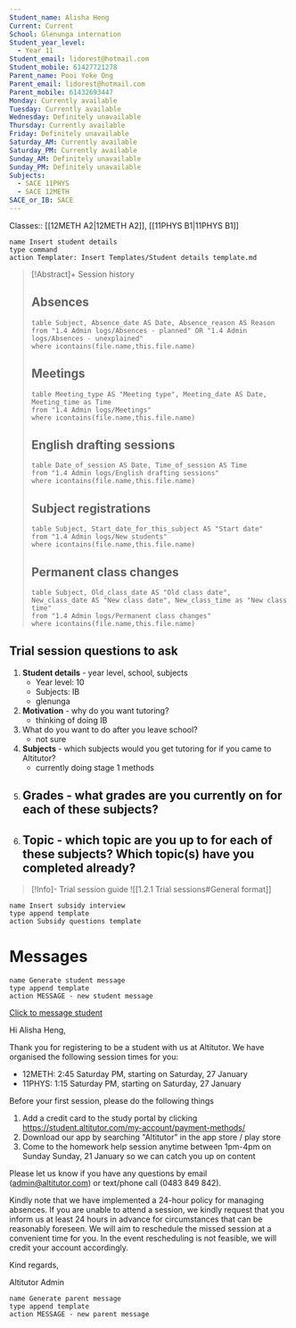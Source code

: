 ```yaml
---
Student_name: Alisha Heng
Current: Current
School: Glenunga internation
Student_year_level:
  - Year 11
Student_email: lidorest@hotmail.com
Student_mobile: 61427721278
Parent_name: Pooi Yoke Ong
Parent_email: lidorest@hotmail.com
Parent_mobile: 61432693447
Monday: Currently available
Tuesday: Currently available
Wednesday: Definitely unavailable
Thursday: Currently available
Friday: Definitely unavailable
Saturday_AM: Currently available
Saturday_PM: Currently available
Sunday_AM: Definitely unavailable
Sunday_PM: Definitely unavailable
Subjects:
  - SACE 11PHYS
  - SACE 12METH
SACE_or_IB: SACE
---
```

Classes:: [[12METH A2|12METH A2]], [[11PHYS B1|11PHYS B1]]
```button
name Insert student details
type command
action Templater: Insert Templates/Student details template.md
```

> [!Abstract]+ Session history
> ## Absences
> ```dataview
> table Subject, Absence_date AS Date, Absence_reason AS Reason
> from "1.4 Admin logs/Absences - planned" OR "1.4 Admin logs/Absences - unexplained"
> where icontains(file.name,this.file.name)
> ```
> 
> ## Meetings
> ```dataview
> table Meeting_type AS "Meeting type", Meeting_date AS Date, Meeting_time as Time
> from "1.4 Admin logs/Meetings" 
> where icontains(file.name,this.file.name)
> ```
> 
> ## English drafting sessions
> ```dataview
> table Date_of_session AS Date, Time_of_session AS Time
> from "1.4 Admin logs/English drafting sessions"
> where icontains(file.name,this.file.name)
> ```
> 
> ## Subject registrations
> ```dataview
> table Subject, Start_date_for_this_subject AS "Start date"
> from "1.4 Admin logs/New students"
> where icontains(file.name,this.file.name)
> ```
> 
> ## Permanent class changes
> ```dataview
> table Subject, Old_class_date AS "Old class date", New_class_date AS "New class date", New_class_time as "New class time"
> from "1.4 Admin logs/Permanent class changes"
> where icontains(file.name,this.file.name)
> 


## Trial session questions to ask
1. **Student details** - year level, school, subjects 
	- Year level: 10
	- Subjects: IB
	- glenunga
2. **Motivation** - why do you want tutoring?
	- thinking of doing IB
3.  What do you want to do after you leave school?
	- not sure
4. **Subjects** - which subjects would you get tutoring for if you came to Altitutor?
	- currently doing stage 1 methods
5. **Grades** - what grades are you currently on for each of these subjects?
	-  
6.  **Topic** - which topic are you up to for each of these subjects? Which topic(s) have you completed already?
	- 

> [!Info]- Trial session guide
![[1.2.1 Trial sessions#General format]]

```button
name Insert subsidy interview
type append template
action Subsidy questions template
```


# Messages
```button
name Generate student message
type append template
action MESSAGE - new student message
```

[Click to message student](sms:61427721278)

Hi Alisha Heng, 

Thank you for registering to be a student with us at Altitutor. We have organised the following session times for you:

- 12METH: 2:45 Saturday PM, starting on Saturday, 27 January
- 11PHYS: 1:15 Saturday PM, starting on Saturday, 27 January

Before your first session, please do the following things
1. Add a credit card to the study portal by clicking https://student.altitutor.com/my-account/payment-methods/
2. Download our app by searching "Altitutor" in the app store / play store
3. Come to the homework help session anytime between 1pm-4pm on Sunday Sunday, 21 January so we can catch you up on content

Please let us know if you have any questions by email (admin@altitutor.com) or text/phone call (0483 849 842). 

Kindly note that we have implemented a 24-hour policy for managing absences. If you are unable to attend a session, we kindly request that you inform us at least 24 hours in advance for circumstances that can be reasonably foreseen. We will aim to reschedule the missed session at a convenient time for you. In the event rescheduling is not feasible, we will credit your account accordingly.

Kind regards,

Altitutor Admin



```button
name Generate parent message
type append template
action MESSAGE - new parent message
```

